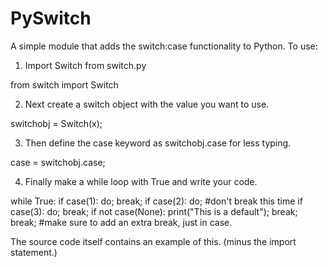 PySwitch
========

A simple module that adds the switch:case functionality to Python. 
To use: 
1) Import Switch from switch.py

from switch import Switch

2) Next create a switch object with the value you want to use.

switchobj = Switch(x);

3) Then define the case keyword as switchobj.case for less typing.

case = switchobj.case;

4) Finally make a while loop with True and write your code.

while True:
  if case(1):
    do;
    break;
  if case(2):
    do;
    #don't break this time
  if case(3):
    do;
    break;
  if not case(None):
    print("This is a default");
    break;
  break; #make sure to add an extra break, just in case.


The source code itself contains an example of this. (minus the import statement.)
